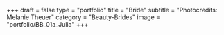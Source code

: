 +++
draft = false
type = "portfolio"
title = "Bride"
subtitle = "Photocredits: Melanie Theuer"
category = "Beauty-Brides"
image = "portfolio/BB_01a_Julia"
+++